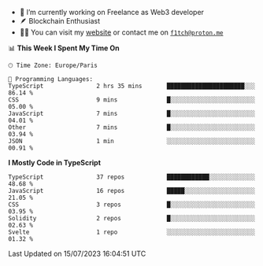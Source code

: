 - 🔭 I’m currently working on Freelance as Web3 developer
- 🪶 Blockchain Enthusiast
- 👨‍💻 You can visit my [website](https://f1tch.xyz) or contact me on [`f1tch@proton.me`](mailto:f1tch@proton.me)

<!--START_SECTION:waka-->
📊 **This Week I Spent My Time On** 

```text
🕑︎ Time Zone: Europe/Paris

💬 Programming Languages: 
TypeScript               2 hrs 35 mins       ██████████████████████░░░   86.14 % 
CSS                      9 mins              █░░░░░░░░░░░░░░░░░░░░░░░░   05.00 % 
JavaScript               7 mins              █░░░░░░░░░░░░░░░░░░░░░░░░   04.01 % 
Other                    7 mins              █░░░░░░░░░░░░░░░░░░░░░░░░   03.94 % 
JSON                     1 min               ░░░░░░░░░░░░░░░░░░░░░░░░░   00.91 % 
```

**I Mostly Code in TypeScript** 

```text
TypeScript               37 repos            ████████████░░░░░░░░░░░░░   48.68 % 
JavaScript               16 repos            █████░░░░░░░░░░░░░░░░░░░░   21.05 % 
CSS                      3 repos             █░░░░░░░░░░░░░░░░░░░░░░░░   03.95 % 
Solidity                 2 repos             █░░░░░░░░░░░░░░░░░░░░░░░░   02.63 % 
Svelte                   1 repo              ░░░░░░░░░░░░░░░░░░░░░░░░░   01.32 % 
```




 Last Updated on 15/07/2023 16:04:51 UTC
<!--END_SECTION:waka-->
